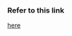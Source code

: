 ### Refer to this link
[here](https://semaphoreci.com/community/tutorials/dockerizing-a-ruby-on-rails-application)
